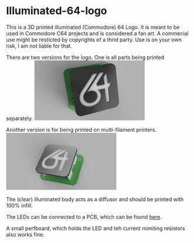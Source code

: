 # Illuminated-64-logo
This is a 3D printed illuminated (Commodore) 64 Logo. It is meant to be used in Commodore C64 projects and is considered a fan art. A commecial use might be resticted by copyrights of a thrid party. Use is on your own risk, I am not liable for that.

There are two versions for the logo. One is all parts being printed separately.
<img src="https://github.com/svenpetersen1965/Illuminated-64-logo/blob/master/C-logo_illuminated_64/Standard/pictures/C-Logo_64_illuminated_model_2020-Feb-12_09-36-31AM-000_CustomizedView706506360.png" width="300" alt="64 logo">

Another version is for being printed on multi-filament printers.
<img src="https://github.com/svenpetersen1965/Illuminated-64-logo/blob/master/C-logo_illuminated_64/Multi%20Filament/pictures/C-Logo_64_illuminated_model_2020-Jan-27_11-37-15AM-000_CustomizedView3908608494.png" width="300" alt="64 logo">

The (clear) illuminated body acts as a diffusor and should be printed with 100% infill. 

The LEDs can be connected to a PCB, which can be found <a href="https://github.com/svenpetersen1965/Illuminated-Commmodore-logo/tree/master/C-logo_illuminated/PCB/Rev.%200">here</a>.

A small perfboard, which holds the LED and teh current mimiting resistors also works fine.
